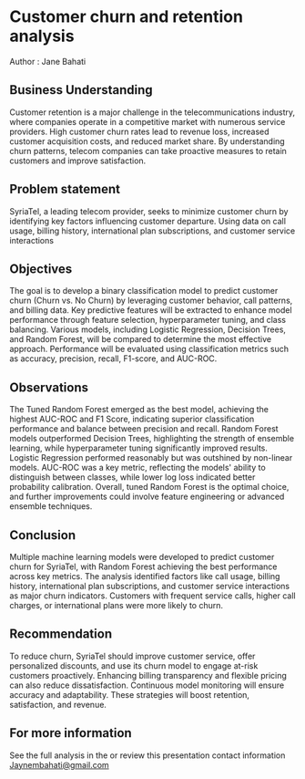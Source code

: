 # Customer churn and retention analysis
Author : Jane Bahati
## Business Understanding
Customer retention is a major challenge in the telecommunications industry, where companies operate in a competitive market with numerous service providers. High customer churn rates lead to revenue loss, increased customer acquisition costs, and reduced market share. By understanding churn patterns, telecom companies can take proactive measures to retain customers and improve satisfaction.
## Problem statement
SyriaTel, a leading telecom provider, seeks to minimize customer churn by identifying key factors influencing customer departure. Using data on call usage, billing history, international plan subscriptions, and customer service interactions
## Objectives
The goal is to develop a binary classification model to predict customer churn (Churn vs. No Churn) by leveraging customer behavior, call patterns, and billing data. Key predictive features will be extracted to enhance model performance through feature selection, hyperparameter tuning, and class balancing. Various models, including Logistic Regression, Decision Trees, and Random Forest, will be compared to determine the most effective approach. Performance will be evaluated using classification metrics such as accuracy, precision, recall, F1-score, and AUC-ROC.
## Observations
The Tuned Random Forest emerged as the best model, achieving the highest AUC-ROC and F1 Score, indicating superior classification performance and balance between precision and recall. Random Forest models outperformed Decision Trees, highlighting the strength of ensemble learning, while hyperparameter tuning significantly improved results. Logistic Regression performed reasonably but was outshined by non-linear models. AUC-ROC was a key metric, reflecting the models' ability to distinguish between classes, while lower log loss indicated better probability calibration. Overall, tuned Random Forest is the optimal choice, and further improvements could involve feature engineering or advanced ensemble techniques.
## Conclusion
Multiple machine learning models were developed to predict customer churn for SyriaTel, with Random Forest achieving the best performance across key metrics. The analysis identified factors like call usage, billing history, international plan subscriptions, and customer service interactions as major churn indicators. Customers with frequent service calls, higher call charges, or international plans were more likely to churn.
## Recommendation
To reduce churn, SyriaTel should improve customer service, offer personalized discounts, and use its churn model to engage at-risk customers proactively. Enhancing billing transparency and flexible pricing can also reduce dissatisfaction. Continuous model monitoring will ensure accuracy and adaptability. These strategies will boost retention, satisfaction, and revenue.
## For more information
See the full analysis in the or review this presentation contact information Jaynembahati@gmail.com
